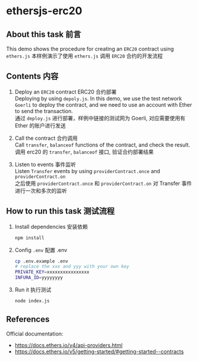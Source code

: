 # ethersjs-erc20

## About this task 前言

This demo shows the procedure for creating an `ERC20` contract using `ethers.js`
本样例演示了使用 `ethers.js` 调用 `ERC20` 合约的开发流程
## Contents 内容

1. Deploy an `ERC20` contract  ERC20 合约部署  
   Deploying by using `depoly.js`. In this demo, we use the test network `Goerli` to deploy the contract, and we need to use an account with Ether to send the transaction.<br>通过 `deploy.js` 进行部署，样例中链接的测试网为 Goerli, 对应需要使用有 Ether 的账户进行发送

2. Call the contract 合约调用  
   Call `transfer`, `balanceof` functions of the contract, and check the result.<br>调用 erc20 的 `transfer`, `balanceof` 接口, 验证合约部署结果

3. Listen to events 事件监听  
   Listen `Transfer` events by using `providerContract.once` and `providerContract.on`<br>之后使用 `providerContract.once` 和 `providerContract.on` 对 Transfer 事件进行一次和多次的监听

## How to run this task 测试流程

1. Install dependencies 安装依赖

   ```bash
   npm install
   ```

2. Config `.env` 配置 .env 

   ```bash
   cp .env.example .env
   # replace the xxx and yyy with your own key
   PRIVATE_KEY=xxxxxxxxxxxxxxxx
   INFURA_ID=yyyyyyyy
   ```

3. Run it 执行测试

   ```bash
   node index.js
   ```

## References

Official documentation:

- <https://docs.ethers.io/v4/api-providers.html>
- <https://docs.ethers.io/v5/getting-started/#getting-started--contracts>


